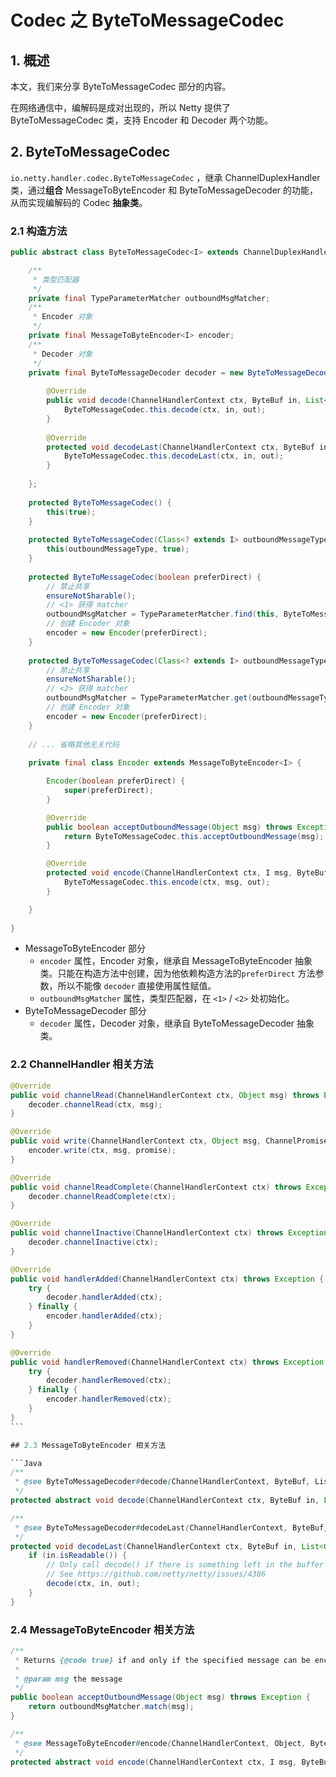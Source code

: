 # Codec 之 ByteToMessageCodec

## 1. 概述

本文，我们来分享 ByteToMessageCodec 部分的内容。

在网络通信中，编解码是成对出现的，所以 Netty 提供了 ByteToMessageCodec 类，支持 Encoder 和 Decoder 两个功能。

## 2. ByteToMessageCodec

`io.netty.handler.codec.ByteToMessageCodec` ，继承 ChannelDuplexHandler 类，通过**组合** MessageToByteEncoder 和 ByteToMessageDecoder 的功能，从而实现编解码的 Codec **抽象类**。

### 2.1 构造方法

```java
public abstract class ByteToMessageCodec<I> extends ChannelDuplexHandler {

    /**
     * 类型匹配器
     */
    private final TypeParameterMatcher outboundMsgMatcher;
    /**
     * Encoder 对象
     */
    private final MessageToByteEncoder<I> encoder;
    /**
     * Decoder 对象
     */
    private final ByteToMessageDecoder decoder = new ByteToMessageDecoder() {
    
        @Override
        public void decode(ChannelHandlerContext ctx, ByteBuf in, List<Object> out) throws Exception {
            ByteToMessageCodec.this.decode(ctx, in, out);
        }
    
        @Override
        protected void decodeLast(ChannelHandlerContext ctx, ByteBuf in, List<Object> out) throws Exception {
            ByteToMessageCodec.this.decodeLast(ctx, in, out);
        }
    
    };
    
    protected ByteToMessageCodec() {
        this(true);
    }
    
    protected ByteToMessageCodec(Class<? extends I> outboundMessageType) {
        this(outboundMessageType, true);
    }
    
    protected ByteToMessageCodec(boolean preferDirect) {
        // 禁止共享
        ensureNotSharable();
        // <1> 获得 matcher
        outboundMsgMatcher = TypeParameterMatcher.find(this, ByteToMessageCodec.class, "I");
        // 创建 Encoder 对象
        encoder = new Encoder(preferDirect);
    }
    
    protected ByteToMessageCodec(Class<? extends I> outboundMessageType, boolean preferDirect) {
        // 禁止共享
        ensureNotSharable();
        // <2> 获得 matcher
        outboundMsgMatcher = TypeParameterMatcher.get(outboundMessageType);
        // 创建 Encoder 对象
        encoder = new Encoder(preferDirect);
    }
    
    // ... 省略其他无关代码
    
    private final class Encoder extends MessageToByteEncoder<I> {

        Encoder(boolean preferDirect) {
            super(preferDirect);
        }

        @Override
        public boolean acceptOutboundMessage(Object msg) throws Exception {
            return ByteToMessageCodec.this.acceptOutboundMessage(msg);
        }

        @Override
        protected void encode(ChannelHandlerContext ctx, I msg, ByteBuf out) throws Exception {
            ByteToMessageCodec.this.encode(ctx, msg, out);
        }

    }
    
}
```

- MessageToByteEncoder 部分
  - `encoder` 属性，Encoder 对象，继承自 MessageToByteEncoder 抽象类。只能在构造方法中创建，因为他依赖构造方法的`preferDirect` 方法参数，所以不能像 `decoder` 直接使用属性赋值。
  - `outboundMsgMatcher` 属性，类型匹配器，在 `<1>` / `<2>` 处初始化。
- ByteToMessageDecoder 部分
  - `decoder` 属性，Decoder 对象，继承自 ByteToMessageDecoder 抽象类。

### 2.2 ChannelHandler 相关方法

```java
@Override
public void channelRead(ChannelHandlerContext ctx, Object msg) throws Exception {
    decoder.channelRead(ctx, msg);
}

@Override
public void write(ChannelHandlerContext ctx, Object msg, ChannelPromise promise) throws Exception {
    encoder.write(ctx, msg, promise);
}

@Override
public void channelReadComplete(ChannelHandlerContext ctx) throws Exception {
    decoder.channelReadComplete(ctx);
}

@Override
public void channelInactive(ChannelHandlerContext ctx) throws Exception {
    decoder.channelInactive(ctx);
}

@Override
public void handlerAdded(ChannelHandlerContext ctx) throws Exception {
    try {
        decoder.handlerAdded(ctx);
    } finally {
        encoder.handlerAdded(ctx);
    }
}

@Override
public void handlerRemoved(ChannelHandlerContext ctx) throws Exception {
    try {
        decoder.handlerRemoved(ctx);
    } finally {
        encoder.handlerRemoved(ctx);
    }
}
​``` 

## 2.3 MessageToByteEncoder 相关方法

​```Java
/**
 * @see ByteToMessageDecoder#decode(ChannelHandlerContext, ByteBuf, List)
 */
protected abstract void decode(ChannelHandlerContext ctx, ByteBuf in, List<Object> out) throws Exception;

/**
 * @see ByteToMessageDecoder#decodeLast(ChannelHandlerContext, ByteBuf, List)
 */
protected void decodeLast(ChannelHandlerContext ctx, ByteBuf in, List<Object> out) throws Exception {
    if (in.isReadable()) {
        // Only call decode() if there is something left in the buffer to decode.
        // See https://github.com/netty/netty/issues/4386
        decode(ctx, in, out);
    }
}
```

### 2.4 MessageToByteEncoder 相关方法

```java
/**
 * Returns {@code true} if and only if the specified message can be encoded by this codec.
 *
 * @param msg the message
 */
public boolean acceptOutboundMessage(Object msg) throws Exception {
    return outboundMsgMatcher.match(msg);
}

/**
 * @see MessageToByteEncoder#encode(ChannelHandlerContext, Object, ByteBuf)
 */
protected abstract void encode(ChannelHandlerContext ctx, I msg, ByteBuf out) throws Exception;

```

